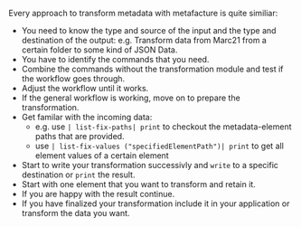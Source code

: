 Every approach to transform metadata with metafacture is quite similiar:

- You need to know the type and source of the input and the type and destination of the output:
	e.g. Transform data from Marc21 from a certain folder to some kind of JSON Data.
- You have to identify the commands that you need.
- Combine the commands without the transformation module and test if the workflow goes through.
- Adjust the workflow until it works.
- If the general workflow is working, move on to prepare the transformation.
- Get familar with the incoming data:
	- e.g. use `| list-fix-paths| print` to checkout the metadata-element paths that are provided.
	- use `| list-fix-values ("specifiedElementPath")| print` to get all element values of a certain element
- Start to write your transformation successivly and `write` to a specific destination or `print` the result.
 - Start with one element that you want to transform and retain it.
 - If you are happy with the result continue.
- If you have finalized your transformation include it in your application or transform the data you want.